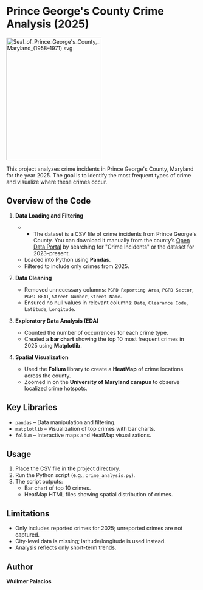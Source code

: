 # Prince George's County Crime Analysis (2025)
<img width="250" height="323" alt="Seal_of_Prince_George's_County,_Maryland_(1958–1971) svg" src="https://github.com/user-attachments/assets/3f4a6f34-380e-4f5c-8833-fcb2618ef129" />

This project analyzes crime incidents in Prince George's County, Maryland for the year 2025. The goal is to identify the most frequent types of crime and visualize where these crimes occur.

## Overview of the Code

1. **Data Loading and Filtering**
   - - The dataset is a CSV file of crime incidents from Prince George's County. 
  You can download it manually from the county’s [Open Data Portal](https://data.princegeorgescountymd.gov/) by searching for "Crime Incidents" or the dataset for 2023–present.
   - Loaded into Python using **Pandas**.
   - Filtered to include only crimes from 2025.

2. **Data Cleaning**
   - Removed unnecessary columns: `PGPD Reporting Area`, `PGPD Sector`, `PGPD BEAT`, `Street Number`, `Street Name`.
   - Ensured no null values in relevant columns: `Date`, `Clearance Code`, `Latitude`, `Longitude`.

3. **Exploratory Data Analysis (EDA)**
   - Counted the number of occurrences for each crime type.
   - Created a **bar chart** showing the top 10 most frequent crimes in 2025 using **Matplotlib**.

4. **Spatial Visualization**
   - Used the **Folium** library to create a **HeatMap** of crime locations across the county.
   - Zoomed in on the **University of Maryland campus** to observe localized crime hotspots.

## Key Libraries
- `pandas` – Data manipulation and filtering.
- `matplotlib` – Visualization of top crimes with bar charts.
- `folium` – Interactive maps and HeatMap visualizations.

## Usage
1. Place the CSV file in the project directory.
2. Run the Python script (e.g., `crime_analysis.py`).
3. The script outputs:
   - Bar chart of top 10 crimes.
   - HeatMap HTML files showing spatial distribution of crimes.

## Limitations
- Only includes reported crimes for 2025; unreported crimes are not captured.
- City-level data is missing; latitude/longitude is used instead.
- Analysis reflects only short-term trends.

## Author
**Wuilmer Palacios**
